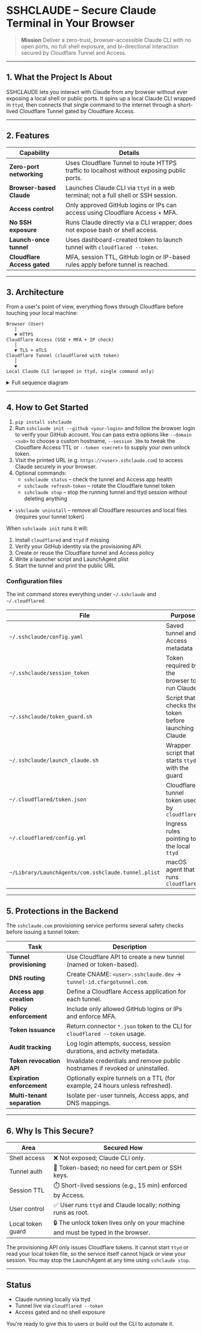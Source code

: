 # **SSHCLAUDE** – Secure Claude Terminal in Your Browser

> **Mission** Deliver a zero-trust, browser-accessible Claude CLI with no open ports, no full shell exposure, and bi-directional interaction secured by Cloudflare Tunnel and Access.

---

## 1. What the Project Is About

SSHCLAUDE lets you interact with Claude from any browser without ever exposing a local shell or public ports. It spins up a local Claude CLI wrapped in `ttyd`, then connects that single command to the internet through a short-lived Cloudflare Tunnel gated by Cloudflare Access.

---

## 2. Features

| Capability                  | Details |
| --------------------------- | ------- |
| **Zero-port networking**    | Uses Cloudflare Tunnel to route HTTPS traffic to localhost without exposing public ports. |
| **Browser-based Claude**    | Launches Claude CLI via `ttyd` in a web terminal; not a full shell or SSH session. |
| **Access control**          | Only approved GitHub logins or IPs can access using Cloudflare Access + MFA. |
| **No SSH exposure**         | Runs Claude directly via a CLI wrapper; does not expose bash or shell access. |
| **Launch-once tunnel**      | Uses dashboard-created token to launch tunnel with `cloudflared --token`. |
| **Cloudflare Access gated** | MFA, session TTL, GitHub login or IP-based rules apply before tunnel is reached. |

---

## 3. Architecture

From a user's point of view, everything flows through Cloudflare before touching your local machine:

```text
Browser (User)
   │
   ▼ HTTPS
Cloudflare Access (SSO + MFA + IP check)
   │
   ▼ TLS + mTLS
Cloudflare Tunnel (cloudflared with token)
   │
   ▼
Local Claude CLI (wrapped in ttyd, single command only)
```

<details>
<summary>Full sequence diagram</summary>

```mermaid
sequenceDiagram
    participant CLI as sshclaude CLI
    participant API as sshclaude API
    participant GH as GitHub OAuth
    participant DB as SQLite
    participant CFAPI as Cloudflare API
    participant Launchd as cloudflared
    participant Edge as Cloudflare Edge
    participant TTYD as ttyd
    participant Guard as token_guard.sh
    participant Browser as BrowserUser

    CLI->>API: POST /login
    API-->>CLI: {uid, token, client_id}

    CLI->>GH: open OAuth URL
    GH-->>API: code, state
    API->>DB: verify email
    API-->>CLI: success

    CLI->>API: GET /whoami
    API-->>CLI: verified email

    CLI->>API: POST /provision
    API->>CFAPI: create tunnel/DNS/app
    CFAPI-->>API: tunnel token
    API->>DB: save metadata
    API-->>CLI: token

    CLI->>Launchd: write config & start
    Launchd-->>Edge: establish tunnel

    Browser->>Edge: https://<subdomain>.sshclaude.dev
    Edge->>GH: login if needed
    Edge->>TTYD: http://localhost:7681
    TTYD->>Guard: prompt token
    Guard-->>TTYD: launch claude
    TTYD-->>Browser: Claude terminal
```

</details>

---

## 4. How to Get Started

1. `pip install sshclaude`
2. Run `sshclaude init --github <your-login>` and follow the browser login to verify your GitHub account. You can pass extra options like `--domain <sub>` to choose a custom hostname, `--session 30m` to tweak the Cloudflare Access TTL or `--token <secret>` to supply your own unlock token.
3. Visit the printed URL (e.g. `https://<user>.sshclaude.com`) to access Claude securely in your browser.
4. Optional commands:
   * `sshclaude status` – check the tunnel and Access app health
   * `sshclaude refresh-token` – rotate the Cloudflare tunnel token
   * `sshclaude stop` – stop the running tunnel and ttyd session without deleting anything 
  * `sshclaude uninstall` – remove all Cloudflare resources and local files (requires your tunnel token)

When `sshclaude init` runs it will:

1. Install `cloudflared` and `ttyd` if missing
2. Verify your GitHub identity via the provisioning API
3. Create or reuse the Cloudflare tunnel and Access policy
4. Write a launcher script and LaunchAgent plist
5. Start the tunnel and print the public URL

### Configuration files
The init command stores everything under `~/.sshclaude` and `~/.cloudflared`:

| File | Purpose |
| ---- | ------- |
| `~/.sshclaude/config.yaml` | Saved tunnel and Access metadata |
| `~/.sshclaude/session_token` | Token required by the browser to run Claude |
| `~/.sshclaude/token_guard.sh` | Script that checks the token before launching Claude |
| `~/.sshclaude/launch_claude.sh` | Wrapper script that starts `ttyd` with the guard |
| `~/.cloudflared/token.json` | Cloudflare tunnel token used by `cloudflared` |
| `~/.cloudflared/config.yml` | Ingress rules pointing to the local `ttyd` |
| `~/Library/LaunchAgents/com.sshclaude.tunnel.plist` | macOS agent that runs `cloudflared` |

---

## 5. Protections in the Backend

The `sshclaude.com` provisioning service performs several safety checks before issuing a tunnel token:

| Task                        | Description |
| --------------------------- | ----------- |
| **Tunnel provisioning**     | Use Cloudflare API to create a new tunnel (named or token-based). |
| **DNS routing**             | Create CNAME: `<user>.sshclaude.dev` → `tunnel-id.cfargotunnel.com`. |
| **Access app creation**     | Define a Cloudflare Access application for each tunnel. |
| **Policy enforcement**      | Include only allowed GitHub logins or IPs and enforce MFA. |
| **Token issuance**          | Return connector `*.json` token to the CLI for `cloudflared --token` usage. |
| **Audit tracking**          | Log login attempts, success, session durations, and activity metadata. |
| **Token revocation API**    | Invalidate credentials and remove public hostnames if revoked or uninstalled. |
| **Expiration enforcement**  | Optionally expire tunnels on a TTL (for example, 24 hours unless refreshed). |
| **Multi-tenant separation** | Isolate per-user tunnels, Access apps, and DNS mappings. |

---

## 6. Why Is This Secure?

| Area         | Secured How |
| ------------ | ----------- |
| Shell access | ❌ Not exposed; Claude CLI only. |
| Tunnel auth  | 🔐 Token-based; no need for cert.pem or SSH keys. |
| Session TTL  | ⏱️ Short-lived sessions (e.g., 15 min) enforced by Access. |
| User control | ✅ User runs `ttyd` and Claude locally; nothing runs as root. |
| Local token guard | 🔒 The unlock token lives only on your machine and must be typed in the browser. |

The provisioning API only issues Cloudflare tokens. It cannot start `ttyd` or read your local token file, so the service itself cannot hijack or view your session. You may stop the LaunchAgent at any time using `sshclaude stop`.

---

## Status

* Claude running locally via ttyd
* Tunnel live via `cloudflared --token`
* Access gated and no shell exposure

You're ready to give this to users or build out the CLI to automate it.
